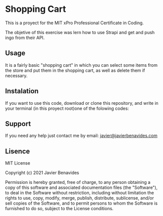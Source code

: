 # Shopping Cart
This is a proyect for the MIT xPro Professional Certificate in Coding.

The objetive of this exercise was lern how to use Strapi and get and push ingo from their API.

## Usage

It is a fairly basic "shopping cart" in which you can select some items from the store and put them in the shopping cart, as well as delete them if necessary.

## Instalation

If you want to use this code, download or clone this repository, and write in your terminal (in this proyect root)one of the folowing codes:

## Support

If you need any help just contact me by email: javier@javierbenavides.com

## Lisence

MIT License

Copyright (c) 2021 Javier Benavides

Permission is hereby granted, free of charge, to any person obtaining a copy of this software and associated documentation files (the "Software"), to deal in the Software without restriction, including without limitation the rights to use, copy, modify, merge, publish, distribute, sublicense, and/or sell copies of the Software, and to permit persons to whom the Software is furnished to do so, subject to the License conditions.